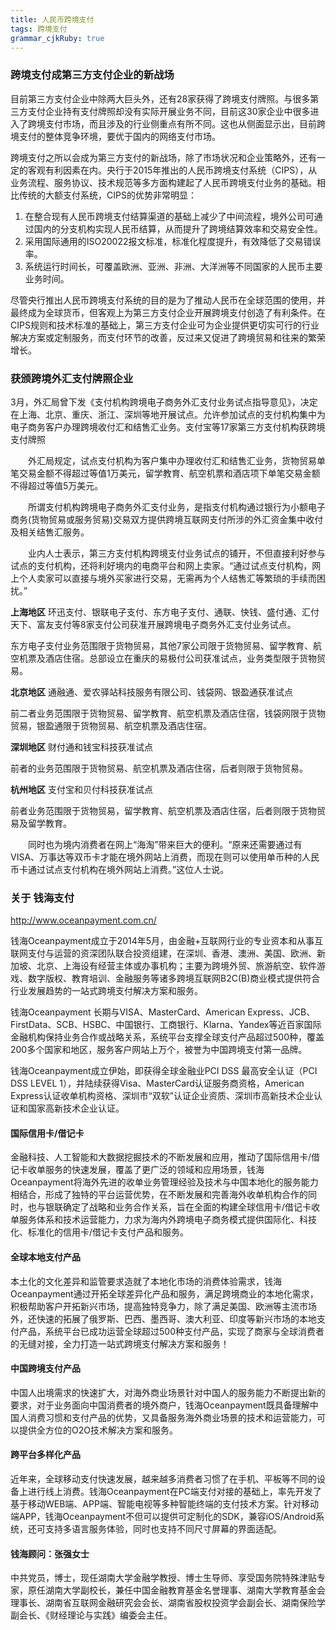 ```yaml
---
title: 人民币跨境支付
tags: 跨境支付
grammar_cjkRuby: true
---
```


### 跨境支付成第三方支付企业的新战场

目前第三方支付企业中除两大巨头外，还有28家获得了跨境支付牌照。与很多第三方支付企业持有支付牌照却没有实际开展业务不同，目前这30家企业中很多进入了跨境支付市场，而且涉及的行业侧重点有所不同。这也从侧面显示出，目前跨境支付的整体竞争环境，要优于国内的网络支付市场。

跨境支付之所以会成为第三方支付的新战场，除了市场状况和企业策略外，还有一定的客观有利因素在内。央行于2015年推出的人民币跨境支付系统（CIPS），从业务流程、服务协议、技术规范等多方面构建起了人民币跨境支付业务的基础。相比传统的大额支付系统，CIPS的优势非常明显：

 1. 在整合现有人民币跨境支付结算渠道的基础上减少了中间流程，境外公司可通过国内的分支机构实现人民币结算，从而提升了跨境结算效率和交易安全性。
 2. 采用国际通用的ISO20022报文标准，标准化程度提升，有效降低了交易错误率。
 3. 系统运行时间长，可覆盖欧洲、亚洲、非洲、大洋洲等不同国家的人民币主要业务时间。

尽管央行推出人民币跨境支付系统的目的是为了推动人民币在全球范围的使用，并最终成为全球货币，但客观上为第三方支付企业开展跨境支付创造了有利条件。在CIPS规则和技术标准的基础上，第三方支付企业可为企业提供更切实可行的行业解决方案或定制服务，而支付环节的改善，反过来又促进了跨境贸易和往来的繁荣增长。

### 获颁跨境外汇支付牌照企业

3月，外汇局曾下发《支付机构跨境电子商务外汇支付业务试点指导意见》，决定在上海、北京、重庆、浙江、深圳等地开展试点。允许参加试点的支付机构集中为电子商务客户办理跨境收付汇和结售汇业务。支付宝等17家第三方支付机构获跨境支付牌照

　　外汇局规定，试点支付机构为客户集中办理收付汇和结售汇业务，货物贸易单笔交易金额不得超过等值1万美元，留学教育、航空机票和酒店项下单笔交易金额不得超过等值5万美元。
  
　　所谓支付机构跨境电子商务外汇支付业务，是指支付机构通过银行为小额电子商务(货物贸易或服务贸易)交易双方提供跨境互联网支付所涉的外汇资金集中收付及相关结售汇服务。
  
　　业内人士表示，第三方支付机构跨境支付业务试点的铺开，不但直接利好参与试点的支付机构，还将利好境内的电商平台和网上卖家。“通过试点支付机构，网上个人卖家可以直接与境外买家进行交易，无需再为个人结售汇等繁琐的手续而困扰。”

**上海地区**
环迅支付、银联电子支付、东方电子支付、通联、快钱、盛付通、汇付天下、富友支付等8家支付公司获准开展跨境电子商务外汇支付业务试点。

东方电子支付业务范围限于货物贸易，其他7家公司限于货物贸易、留学教育、航空机票及酒店住宿。总部设立在重庆的易极付公司获准试点，业务类型限于货物贸易。

**北京地区**
通融通、爱农驿站科技服务有限公司、钱袋网、银盈通获准试点

前二者业务范围限于货物贸易、留学教育、航空机票及酒店住宿，钱袋网限于货物贸易，银盈通限于货物贸易、航空机票及酒店住宿。

**深圳地区**
财付通和钱宝科技获准试点

前者的业务范围限于货物贸易、航空机票及酒店住宿，后者则限于货物贸易。

**杭州地区**
支付宝和贝付科技获准试点

前者业务范围限于货物贸易，留学教育、航空机票及酒店住宿，后者则限于货物贸易及留学教育。


　　同时也为境内消费者在网上“海淘”带来巨大的便利。“原来还需要通过有VISA、万事达等双币卡才能在境外网站上消费，而现在则可以使用单币种的人民币卡通过试点支付机构在境外网站上消费。”这位人士说。

### 关于 钱海支付

http://www.oceanpayment.com.cn/

钱海Oceanpayment成立于2014年5月，由金融+互联网行业的专业资本和从事互联网支付与运营的资深团队联合投资组建，在深圳、香港、澳洲、美国、欧洲、新加坡、北京、上海设有经营主体或办事机构；主要为跨境外贸、旅游航空、软件游戏、数字版权、教育培训、金融服务等诸多跨境互联网B2C(B)商业模式提供符合行业发展趋势的一站式跨境支付解决方案和服务。

钱海Oceanpayment 长期与VISA、MasterCard、American Express、JCB、FirstData、SCB、HSBC、中国银行、工商银行、Klarna、Yandex等近百家国际金融机构保持业务合作或战略关系，系统平台支撑全球支付产品超过500种，覆盖200多个国家和地区，服务客户网站上万个，被誉为中国跨境支付第一品牌。

钱海Oceanpayment成立伊始，即获得全球金融业PCI DSS 最高安全认证（PCI DSS LEVEL 1），并陆续获得Visa、MasterCard认证服务商资格，American Express认证收单机构资格、深圳市“双软”认证企业资质、深圳市高新技术企业认证和国家高新技术企业认证。

#### 国际信用卡/借记卡

金融科技、人工智能和大数据挖掘技术的不断发展和应用，推动了国际信用卡/借记卡收单服务的快速发展，覆盖了更广泛的领域和应用场景，钱海Oceanpayment将海外先进的收单业务管理经验及技术与中国本地化的服务能力相结合，形成了独特的平台运营优势，在不断发展和完善海外收单机构合作的同时，也与银联确定了战略和业务合作关系，旨在全面的构建全球信用卡/借记卡收单服务体系和技术运营能力，力求为海内外跨境电子商务模式提供国际化、科技化、标准化的信用卡/借记卡支付产品和服务。

#### 全球本地支付产品

本土化的文化差异和监管要求造就了本地化市场的消费体验需求，钱海Oceanpayment通过开拓全球差异化产品和服务，满足跨境商业的本地化需求，积极帮助客户开拓新兴市场，提高独特竞争力，除了满足美国、欧洲等主流市场外，还快速的拓展了俄罗斯、巴西、墨西哥、澳大利亚、印度等新兴市场的本地支付产品，系统平台已成功运营全球超过500种支付产品，实现了商家与全球消费者的无缝对接，全力打造一站式跨境支付解决方案和服务！

#### 中国跨境支付产品

中国人出境需求的快速扩大，对海外商业场景针对中国人的服务能力不断提出新的要求，对于业务面向中国消费者的境外商户，钱海Oceanpayment既具备理解中国人消费习惯和支付产品的优势，又具备服务海外商业场景的技术和运营能力，可以提供全方位的O2O技术解决方案和服务。


#### 跨平台多样化产品

近年来，全球移动支付快速发展，越来越多消费者习惯了在手机、平板等不同的设备上进行线上消费。钱海Oceanpayment在PC端支付对接的基础上，率先开发了基于移动WEB端、APP端、智能电视等多种智能终端的支付技术方案。针对移动端APP，钱海Oceanpayment不但可以提供可定制化的SDK，兼容iOS/Android系统，还可支持多语言服务体验，同时也支持不同尺寸屏幕的界面适配。


#### 钱海顾问：张强女士

中共党员，博士，现任湖南大学金融学教授、博士生导师、享受国务院特殊津贴专家，原任湖南大学副校长，兼任中国金融教育基金名誉理事、湖南大学教育基金会理事长、湖南省互联网金融研究会会长、湖南省股权投资学会副会长、湖南保险学副会长、《财经理论与实践》编委会主任。

